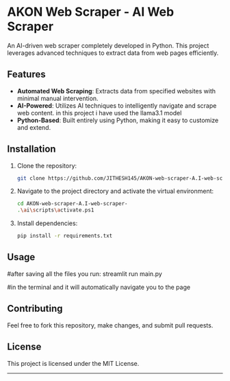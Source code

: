 
# AKON Web Scraper - AI Web Scraper

An AI-driven web scraper completely developed in Python. This project leverages advanced techniques to extract data from web pages efficiently.

## Features

- **Automated Web Scraping**: Extracts data from specified websites with minimal manual intervention.
- **AI-Powered**: Utilizes AI techniques to intelligently navigate and scrape web content. in this project i have used the llama3.1 model 
- **Python-Based**: Built entirely using Python, making it easy to customize and extend.

## Installation

1. Clone the repository:
   ```bash
   git clone https://github.com/JITHESH145/AKON-web-scraper-A.I-web-scraper-.git
   ```
2. Navigate to the project directory and activate the virtual environment:
   ```bash
   cd AKON-web-scraper-A.I-web-scraper-
   .\ai\scripts\activate.ps1
   ```
3. Install dependencies:
   ```bash
   pip install -r requirements.txt
   ```

## Usage

#after saving all the files you run: streamlit run main.py

#in the terminal and it will automatically navigate you to the page
 
## Contributing

Feel free to fork this repository, make changes, and submit pull requests.

## License

This project is licensed under the MIT License.

---

